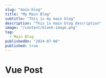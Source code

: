 ```yaml
---
slug: "main-blog"
title: "My Main Blog"
subtitle: "This is my main blog"
description: "This is main blog description"
image: "/content/blank-image.png"
tag:
  - Main Blog
publishedOn: "2024-07-06"
published: true
---
```


# Vue Post
